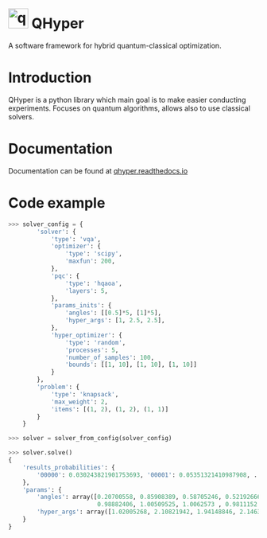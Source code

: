 # <img width="40" alt="qhyper_logo" src="https://user-images.githubusercontent.com/38388283/226841016-711112a8-09d1-4a83-8aab-6e305cb24edb.png" class="center"> QHyper
A software framework for hybrid quantum-classical optimization.

# Introduction

QHyper is a python library which main goal is to make easier conducting experiments.
Focuses on quantum algorithms, allows also to use classical solvers.

# Documentation

Documentation can be found at [qhyper.readthedocs.io](https://qhyper.readthedocs.io/en/latest/)

# Code example


```python
>>> solver_config = {
        'solver': {
            'type': 'vqa',
            'optimizer': {
                'type': 'scipy',
                'maxfun': 200,
            },
            'pqc': {
                'type': 'hqaoa',
                'layers': 5,
            },
            'params_inits': {
                'angles': [[0.5]*5, [1]*5],
                'hyper_args': [1, 2.5, 2.5],
            },
            'hyper_optimizer': {
                'type': 'random',
                'processes': 5,
                'number_of_samples': 100,
                'bounds': [[1, 10], [1, 10], [1, 10]]
            }
        },
        'problem': {
            'type': 'knapsack',
            'max_weight': 2,
            'items': [(1, 2), (1, 2), (1, 1)]
        }
    }

>>> solver = solver_from_config(solver_config)

>>> solver.solve()
{
    'results_probabilities': {
        '00000': 0.030243821901753693, '00001': 0.05351321410987908, ...
    },
    'params': {
        'angles': array([0.20700558, 0.85908389, 0.58705246, 0.52192666, 0.7343595 ,
                         0.98882406, 1.00509525, 1.0062573 , 0.9811152 , 1.12500301]),
        'hyper_args': array([1.02005268, 2.10821942, 1.94148846, 2.14637279, 1.88565744])
    }
}
```
